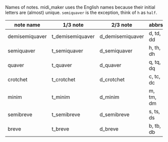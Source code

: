 
Names of notes. midi_maker uses the English names because their initial letters are (almost) unique. `semiquaver` is the exception, think of `h` as `half`.

| note name | 1/3 note | 2/3 note | abbrs |
| --------- | -------- | -------- | ----- |
| demisemiquaver | t_demisemiquaver | d_demisemiquaver | d, td, dd |
| semiquaver | t_semiquaver | d_semiquaver | h, th, dh |
| quaver | t_quaver | d_quaver | q, tq, dq |
| crotchet | t_crotchet | d_crotchet | c, tc, dc |
| minim | t_minim | d_minim | m, tm, dm |
| semibreve | t_semibreve | d_semibreve | s, ts, ds |
| breve | t_breve | d_breve | b, tb, db |
